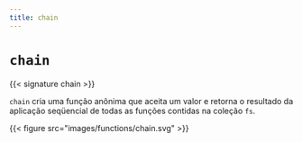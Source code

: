```yaml
---
title: chain
---
```


# `chain`

{{< signature chain >}}

`chain` cria uma função anônima que aceita um valor e retorna o resultado da aplicação seqüencial de todas as funções contidas na coleção `fs`.

{{< figure src="images/functions/chain.svg" >}}
